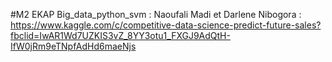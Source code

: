  #M2 EKAP Big_data_python_svm : Naoufali Madi et Darlene Nibogora :
 https://www.kaggle.com/c/competitive-data-science-predict-future-sales?fbclid=IwAR1Wd7UZKIS3vZ_8YY3otu1_FXGJ9AdQtH-IfW0jRm9eTNpfAdHd6maeNjs 
 
